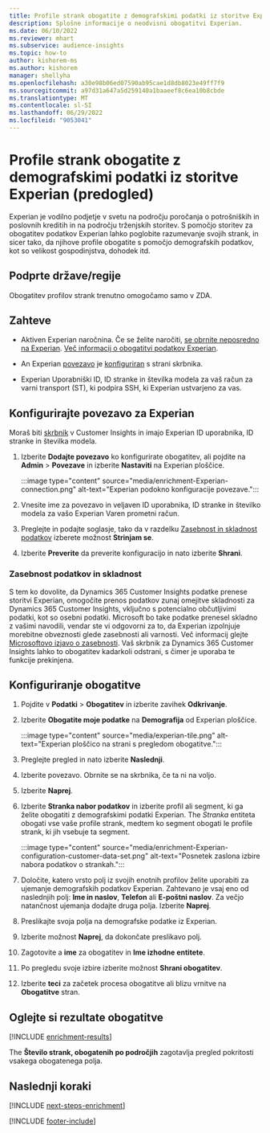 ```yaml
---
title: Profile strank obogatite z demografskimi podatki iz storitve Experian (predogled)
description: Splošne informacije o neodvisni obogatitvi Experian.
ms.date: 06/10/2022
ms.reviewer: mhart
ms.subservice: audience-insights
ms.topic: how-to
author: kishorem-ms
ms.author: kishorem
manager: shellyha
ms.openlocfilehash: a30e98b06ed07590ab95cae1d8db8023e49ff7f9
ms.sourcegitcommit: a97d31a647a5d259140a1baaeef8c6ea10b8cbde
ms.translationtype: MT
ms.contentlocale: sl-SI
ms.lasthandoff: 06/29/2022
ms.locfileid: "9053041"
---
```

# <a name="enrich-customer-profiles-with-demographics-from-experian-preview"></a>Profile strank obogatite z demografskimi podatki iz storitve Experian (predogled)

Experian je vodilno podjetje v svetu na področju poročanja o potrošniških in poslovnih kreditih in na področju trženjskih storitev. S pomočjo storitev za obogatitev podatkov Experian lahko poglobite razumevanje svojih strank, in sicer tako, da njihove profile obogatite s pomočjo demografskih podatkov, kot so velikost gospodinjstva, dohodek itd.

## <a name="supported-countriesregions"></a>Podprte države/regije

Obogatitev profilov strank trenutno omogočamo samo v ZDA.

## <a name="prerequisites"></a>Zahteve

- Aktiven Experian naročnina. Če se želite naročiti, [se obrnite neposredno na Experian](https://www.experian.com/marketing-services/contact). [Več informacij o obogatitvi podatkov Experian](https://www.experian.com/marketing-services/microsoft?cmpid=ems_web_mci_cdppage).

- An Experian [povezavo](connections.md) je [konfiguriran](#configure-the-connection-for-experian) s strani skrbnika.

- Experian Uporabniški ID, ID stranke in številka modela za vaš račun za varni transport (ST), ki podpira SSH, ki Experian ustvarjeno za vas.

## <a name="configure-the-connection-for-experian"></a>Konfigurirajte povezavo za Experian

Moraš biti [skrbnik](permissions.md#admin) v Customer Insights in imajo Experian ID uporabnika, ID stranke in številka modela.

1. Izberite **Dodajte povezavo** ko konfigurirate obogatitev, ali pojdite na **Admin** > **Povezave** in izberite **Nastaviti** na Experian ploščice.

   :::image type="content" source="media/enrichment-Experian-connection.png" alt-text="Experian podokno konfiguracije povezave.":::

1. Vnesite ime za povezavo in veljaven ID uporabnika, ID stranke in številko modela za vašo Experian Varen prometni račun.

1. Preglejte in podajte soglasje, tako da v razdelku [Zasebnost in skladnost podatkov](#data-privacy-and-compliance) izberete možnost **Strinjam se**.

1. Izberite **Preverite** da preverite konfiguracijo in nato izberite **Shrani**.

### <a name="data-privacy-and-compliance"></a>Zasebnost podatkov in skladnost

S tem ko dovolite, da Dynamics 365 Customer Insights podatke prenese storitvi Experian, omogočite prenos podatkov zunaj omejitve skladnosti za Dynamics 365 Customer Insights, vključno s potencialno občutljivimi podatki, kot so osebni podatki. Microsoft bo take podatke prenesel skladno z vašimi navodili, vendar ste vi odgovorni za to, da Experian izpolnjuje morebitne obveznosti glede zasebnosti ali varnosti. Več informacij glejte [Microsoftovo izjavo o zasebnosti](https://go.microsoft.com/fwlink/?linkid=396732). Vaš skrbnik za Dynamics 365 Customer Insights lahko to obogatitev kadarkoli odstrani, s čimer je uporaba te funkcije prekinjena.

## <a name="configure-the-enrichment"></a>Konfiguriranje obogatitve

1. Pojdite v **Podatki** > **Obogatitev** in izberite zavihek **Odkrivanje**.

1. Izberite **Obogatite moje podatke** na **Demografija** od Experian ploščice.

   :::image type="content" source="media/experian-tile.png" alt-text="Experian ploščico na strani s pregledom obogatitve.":::

1. Preglejte pregled in nato izberite **Naslednji**.

1. Izberite povezavo. Obrnite se na skrbnika, če ta ni na voljo.

1. Izberite **Naprej**.

1. Izberite **Stranka nabor podatkov** in izberite profil ali segment, ki ga želite obogatiti z demografskimi podatki Experian. The *Stranka* entiteta obogati vse vaše profile strank, medtem ko segment obogati le profile strank, ki jih vsebuje ta segment.

    :::image type="content" source="media/enrichment-Experian-configuration-customer-data-set.png" alt-text="Posnetek zaslona izbire nabora podatkov o strankah.":::

1. Določite, katero vrsto polj iz svojih enotnih profilov želite uporabiti za ujemanje demografskih podatkov Experian. Zahtevano je vsaj eno od naslednjih polj: **Ime in naslov**, **Telefon** ali **E-poštni naslov**. Za večjo natančnost ujemanja dodajte druga polja. Izberite **Naprej**.

1. Preslikajte svoja polja na demografske podatke iz Experian.

1. Izberite možnost **Naprej**, da dokončate preslikavo polj.

1. Zagotovite a **ime** za obogatitev in **Ime izhodne entitete**.

1. Po pregledu svoje izbire izberite možnost **Shrani obogatitev**.

1. Izberite **teci** za začetek procesa obogatitve ali blizu vrnitve na **Obogatitve** stran.

## <a name="view-enrichment-results"></a>Oglejte si rezultate obogatitve

[!INCLUDE [enrichment-results](includes/enrichment-results.md)]

The **Število strank, obogatenih po področjih** zagotavlja pregled pokritosti vsakega obogatenega polja.

## <a name="next-steps"></a>Naslednji koraki

[!INCLUDE [next-steps-enrichment](includes/next-steps-enrichment.md)]

[!INCLUDE [footer-include](includes/footer-banner.md)]
